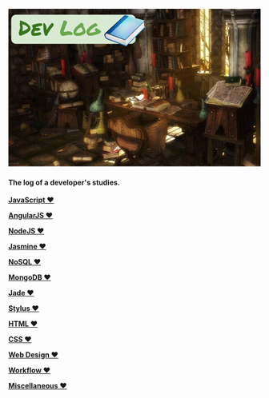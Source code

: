 ![dev log](resources/img/dev-log.png)

#### The log of a developer's studies.

**[JavaScript ❤](https://github.com/eoop/dev-log/blob/master/resources/javascript.md)**

**[AngularJS ❤](https://github.com/eoop/dev-log/blob/master/resources/angularjs.md)**

**[NodeJS ❤](https://github.com/eoop/dev-log/blob/master/resources/nodejs.md)**

**[Jasmine ❤](https://github.com/eoop/dev-log/blob/master/resources/jasmine.md)**

**[NoSQL ❤](https://github.com/eoop/dev-log/blob/master/resources/nosql.md)**

**[MongoDB ❤](https://github.com/eoop/dev-log/blob/master/resources/mongodb.md)**

**[Jade ❤](https://github.com/eoop/dev-log/blob/master/resources/jade.md)**

**[Stylus ❤](https://github.com/eoop/dev-log/blob/master/resources/stylus.md)**

**[HTML ❤](https://github.com/eoop/dev-log/blob/master/resources/html.md)**

**[CSS ❤](https://github.com/eoop/dev-log/blob/master/resources/css.md)**

**[Web Design ❤](https://github.com/eoop/dev-log/blob/master/resources/web-design.md)**

**[Workflow ❤](https://github.com/eoop/dev-log/blob/master/resources/workflow.md)**

**[Miscellaneous ❤](https://github.com/eoop/dev-log/blob/master/resources/miscellaneous.md)**




